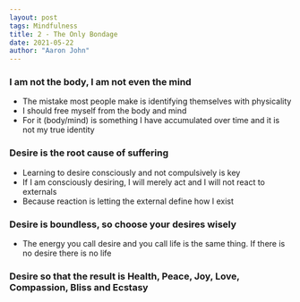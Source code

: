 ```yaml
---
layout: post
tags: Mindfulness
title: 2 - The Only Bondage
date: 2021-05-22
author: "Aaron John"
---
```


### I am not the body, I am not even the mind

- The mistake most people make is identifying themselves with physicality
- I should free myself from the body and mind
- For it (body/mind) is something I have accumulated over time and it is not my true identity

### Desire is the root cause of suffering

- Learning to desire consciously and not compulsively is key
- If I am consciously desiring, I will merely act and I will not react to externals
- Because reaction is letting the external define how I exist

### Desire is boundless, so choose your desires wisely

- The energy you call desire and you call life is the same thing. If there is no desire there is no life

### Desire so that the result is Health, Peace, Joy, Love, Compassion, Bliss and Ecstasy
